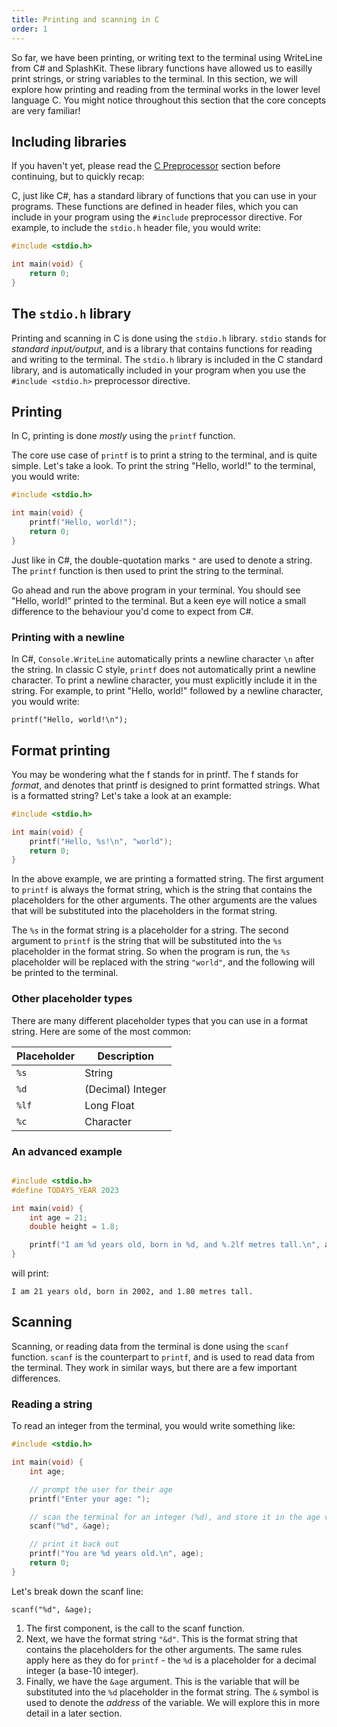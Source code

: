 ```yaml
---
title: Printing and scanning in C
order: 1
---
```


So far, we have been printing, or writing text to the terminal using WriteLine from C# and SplashKit. These library functions have allowed us to easilly print strings, or string variables to the terminal. In this section, we will explore how printing and reading from the terminal works in the lower level language C. You might notice throughout this section that the core concepts are very familiar!

## Including libraries

<!-- TODO: Fix link -->
If you haven't yet, please read the [C Preprocessor](/docs/book/part-2-organised-code/7-low-level-programming/1-concepts/00-preprocessor) section before continuing, but to quickly recap:

C, just like C#, has a standard library of functions that you can use in your programs. These functions are defined in header files, which you can include in your program using the `#include` preprocessor directive. For example, to include the `stdio.h` header file, you would write:

```c
#include <stdio.h>

int main(void) {
    return 0;
}
```

## The `stdio.h` library

Printing and scanning in C is done using the `stdio.h` library. `stdio` stands for *standard input/output*, and is a library that contains functions for reading and writing to the terminal. The `stdio.h` library is included in the C standard library, and is automatically included in your program when you use the `#include <stdio.h>` preprocessor directive.

## Printing

In C, printing is done *mostly* using the `printf` function.

The core use case of `printf` is to print a string to the terminal, and is quite simple. Let's take a look. To print the string "Hello, world!" to the terminal, you would write:

```c
#include <stdio.h>

int main(void) {
    printf("Hello, world!");
    return 0;
}
```

Just like in C#, the double-quotation marks `"` are used to denote a string. The `printf` function is then used to print the string to the terminal.

Go ahead and run the above program in your terminal. You should see "Hello, world!" printed to the terminal. But a keen eye will notice a small difference to the behaviour you'd come to expect from C#.

### Printing with a newline

In C#, `Console.WriteLine` automatically prints a newline character `\n` after the string. In classic C style, `printf` does not automatically print a newline character. To print a newline character, you must explicitly include it in the string. For example, to print "Hello, world!" followed by a newline character, you would write:

`printf("Hello, world!\n");`

## Format printing

You may be wondering what the f stands for in printf. The f stands for *format*, and denotes that printf is designed to print formatted strings. What is a formatted string? Let's take a look at an example:

```c
#include <stdio.h>

int main(void) {
    printf("Hello, %s!\n", "world");
    return 0;
}
```

In the above example, we are printing a formatted string. The first argument to `printf` is always the format string, which is the string that contains the placeholders for the other arguments. The other arguments are the values that will be substituted into the placeholders in the format string.

The `%s` in the format string is a placeholder for a string. The second argument to `printf` is the string that will be substituted into the `%s` placeholder in the format string. So when the program is run, the `%s` placeholder will be replaced with the string `"world"`, and the following will be printed to the terminal.

### Other placeholder types

There are many different placeholder types that you can use in a format string. Here are some of the most common:

| Placeholder | Description       |
| ----------- | ----------------- |
| `%s`        | String            |
| `%d`        | (Decimal) Integer |
| `%lf`       | Long Float        |
| `%c`        | Character         |

### An advanced example

```c

#include <stdio.h>
#define TODAYS_YEAR 2023

int main(void) {
    int age = 21;
    double height = 1.8;

    printf("I am %d years old, born in %d, and %.2lf metres tall.\n", age, TODAYS_YEAR-age, height);
}

```

will print:

`I am 21 years old, born in 2002, and 1.80 metres tall.`


## Scanning

Scanning, or reading data from the terminal is done using the `scanf` function. `scanf` is the counterpart to `printf`, and is used to read data from the terminal. They work in similar ways, but there are a few important differences.

### Reading a string

To read an integer from the terminal, you would write something like:

```c
#include <stdio.h>

int main(void) {
    int age;

    // prompt the user for their age
    printf("Enter your age: ");

    // scan the terminal for an integer (%d), and store it in the age variable
    scanf("%d", &age);

    // print it back out
    printf("You are %d years old.\n", age);
    return 0;
}
```

Let's break down the scanf line:

`scanf("%d", &age);`

1. The first component, is the call to the scanf function.
2. Next, we have the format string `"&d"`. This is the format string that contains the placeholders for the other arguments. The same rules apply here as they do for `printf` - the `%d` is a placeholder for a decimal integer (a base-10 integer).
3. Finally, we have the `&age` argument. This is the variable that will be substituted into the `%d` placeholder in the format string. The `&` symbol is used to denote the *address* of the variable. We will explore this in more detail in a later section.
